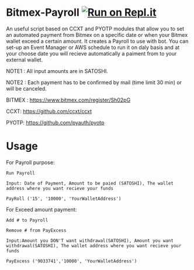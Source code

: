 # Bitmex-Payroll        [![Run on Repl.it](https://repl.it/badge/github/Dan-74/Bitmex-Payroll)](https://repl.it/github/Dan-74/Bitmex-Payroll)


An useful script based on CCXT and PYOTP modules that allow you to set an automated payment from Bitmex on a specific date or when your Bitmex wallet exceed a certain amount.
It creates a Payroll to use with bot. 
You can set-up an Event Manager or AWS schedule to run it on daly basis and at your choose date you will recieve automatically a paiment from to your external wallet.

NOTE1 : All input amounts are in SATOSHI.

NOTE2 : Each payment has to be confirmed by mail (time limit 30 min) or will be canceled.

BITMEX : https://www.bitmex.com/register/Sh02pG

CCXT: https://github.com/ccxt/ccxt

PYOTP: https://github.com/pyauth/pyotp



# Usage

For Payroll purpose:
  
    Run Payroll
  
    Input: Date of Payment, Amount to be paied (SATOSHI), The wallet address where you want recieve your funds
    
    PayRoll ('15', '10000', 'YourWalletAddress')
  
  
For Exceed amount payment:
 
    Add # to Payroll
  
    Remove # from PayExcess
  
    Input:Amount you DON'T want withdrawal(SATOSHI), Amount you want withdrawal(SATOSHI), The wallet address where you want recieve your funds
    
    PayExcess ('9033741','10000', 'YourWalletAddress')
